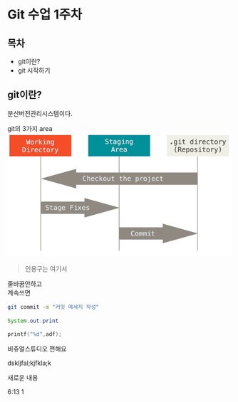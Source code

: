 Git 수업 1주차
=========

목차
--------

- git이란?
- git 시작하기


git이란?
------
분산버전관리시스템이다.

git의 3가지 area
![area](areas.png)

> 인용구는 여기서

줄바꿈안하고  
계속쓰면

```bash
git commit -m "커밋 메세지 작성"
```

```java
System.out.print
```

```c
printf("%d",adf);
```

비쥬얼스튜디오 편해요

dskljfal;kjfkla;k


새로운 내용

6:13
1
